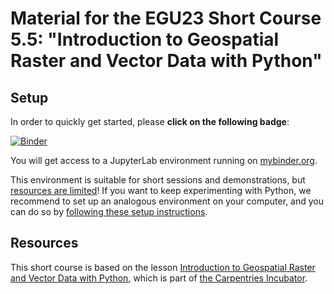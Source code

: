 # Material for the EGU23 Short Course 5.5: "Introduction to Geospatial Raster and Vector Data with Python"

## Setup

In order to quickly get started, please **click on the following badge**:

[![Binder](https://mybinder.org/badge_logo.svg)](https://mybinder.org/v2/gh/esciencecenter-digital-skills/2023-04-25-ds-geospatial-python-EGU.git/HEAD)

You will get access to a JupyterLab environment running on [mybinder.org](https://mybinder.org). 

This environment is suitable for short sessions and demonstrations, but [resources are limited](https://mybinder.readthedocs.io/en/latest/about/user-guidelines.html)! If you want to keep experimenting with Python, we recommend to set up an analogous environment on your computer, and you can do so by [following these setup instructions](https://carpentries-incubator.github.io/geospatial-python/setup.html).

## Resources

This short course is based on the lesson [Introduction to Geospatial Raster and Vector Data with Python](https://carpentries-incubator.github.io/geospatial-python/), which is part of [the Carpentries Incubator](https://carpentries-incubator.org).
